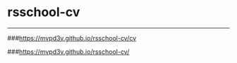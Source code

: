 # rsschool-cv

---

###https://mvpd3v.github.io/rsschool-cv/cv

###https://mvpd3v.github.io/rsschool-cv/